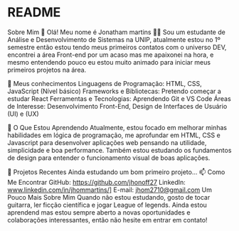 # README
Sobre Mim
👋 Olá! Meu nome é Jonatham martins
👨‍💻 Sou um estudante de Análise e Desenvolvimento de Sistemas na UNIP, atualmente estou no 1º semestre então estou tendo meus primeiros contatos com o universo DEV, encontrei a área Front-end por um acaso mas me apaixonei na hora, e mesmo entendendo pouco eu estou muito animado para iniciar meus primeiros projetos na área.

🚀 Meus conhecimentos
Linguagens de Programação: HTML, CSS, JavaScript (Nível básico)
Frameworks e Bibliotecas: Pretendo começar a estudar React
Ferramentas e Tecnologias: Aprendendo Git e VS Code
Áreas de Interesse: Desenvolvimento Front-End, Design de Interfaces de Usuário (UI) e (UX)

🌱 O Que Estou Aprendendo
Atualmente, estou focado em melhorar minhas habilidades em lógica de programação, me aprofundar em HTML, CSS e Javascript para desenvolver aplicações web pensando na utilidade, simplicidade e boa performance. Também estou estudando os fundamentos de design para entender o funcionamento visual de boas aplicações.

🔭 Projetos Recentes
Ainda estudando um bom primeiro projeto...
📫 Como Me Encontrar
GitHub: https://github.com/jhonoff27
LinkedIn: www.linkedin.com/in/jhommartins/]
E-mail: jhom2710@gmail.com
Um Pouco Mais Sobre Mim
Quando não estou estudando, gosto de tocar guitarra, ler ficção científica e jogar League of legends. Ainda estou aprendend mas estou sempre aberto a novas oportunidades e colaborações interessantes, então não hesite em entrar em contato!

